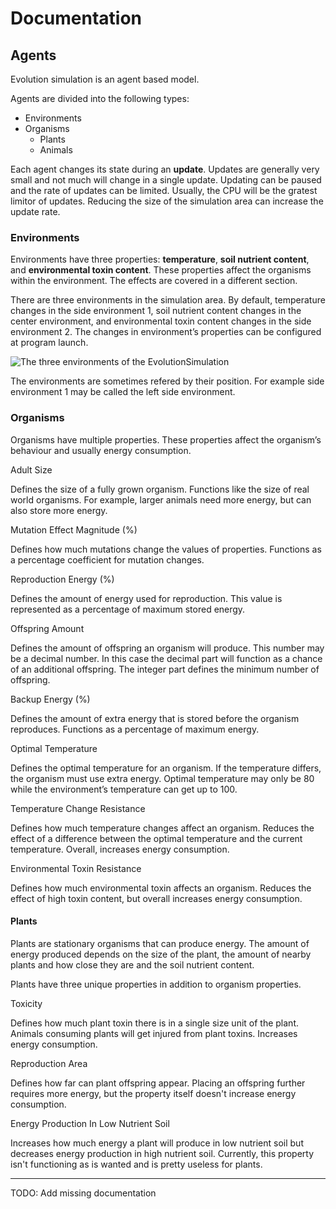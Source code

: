 # Documentation

## Agents

Evolution simulation is an agent based model.

Agents are divided into the following types:

- Environments
- Organisms
  - Plants
  - Animals

Each agent changes its state during an **update**.  Updates are
generally very small and not much will change in a single update.
Updating can be paused and the rate of updates can be limited.
Usually, the CPU will be the gratest limitor of updates. Reducing the
size of the simulation area can increase the update rate.

### Environments

Environments have three properties: **temperature**, **soil nutrient
content**, and **environmental toxin content**. These properties
affect the organisms within the environment. The effects are covered
in a different section.

There are three environments in the simulation area. By default,
temperature changes in the side environment 1, soil nutrient content
changes in the center environment, and environmental toxin content
changes in the side environment 2. The changes in environment’s
properties can be configured at program launch.

![The three environments of the
EvolutionSimulation](EvolutionSimulation_Environments.png)

The environments are sometimes refered by their position. For example
side environment 1 may be called the left side environment.

### Organisms

Organisms have multiple properties. These properties affect the
organism’s behaviour and usually energy consumption.

Adult Size

Defines the size of a fully grown organism. Functions like the size of
real world organisms. For example, larger animals need more energy,
but can also store more energy.

Mutation Effect Magnitude (%)

Defines how much mutations change the values of properties. Functions
as a percentage coefficient for mutation changes.

Reproduction Energy (%)

Defines the amount of energy used for reproduction. This value is
represented as a percentage of maximum stored energy.

Offspring Amount

Defines the amount of offspring an organism will produce. This number
may be a decimal number. In this case the decimal part will function
as a chance of an additional offspring. The integer part defines the
minimum number of offspring.

Backup Energy (%)

Defines the amount of extra energy that is stored before the organism
reproduces. Functions as a percentage of maximum energy.

Optimal Temperature

Defines the optimal temperature for an organism. If the temperature
differs, the organism must use extra energy. Optimal temperature may
only be 80 while the environment’s temperature can get up to 100.

Temperature Change Resistance

Defines how much temperature changes affect an organism. Reduces the
effect of a difference between the optimal temperature and the current
temperature. Overall, increases energy consumption.

Environmental Toxin Resistance

Defines how much environmental toxin affects an organism. Reduces the
effect of high toxin content, but overall increases energy
consumption.

#### Plants

Plants are stationary organisms that can produce energy. The amount of
energy produced depends on the size of the plant, the amount of nearby
plants and how close they are and the soil nutrient content.

Plants have three unique properties in addition to organism
properties.

Toxicity

Defines how much plant toxin there is in a single size unit of the
plant. Animals consuming plants will get injured from plant toxins.
Increases energy consumption.

Reproduction Area

Defines how far can plant offspring appear. Placing an offspring
further requires more energy, but the property itself doesn't increase
energy consumption.

Energy Production In Low Nutrient Soil

Increases how much energy a plant will produce in low nutrient soil but
decreases energy production in high nutrient soil. Currently, this
property isn't functioning as is wanted and is pretty useless for plants.

***

TODO: Add missing documentation

